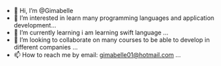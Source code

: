 - 👋 Hi, I’m @Gimabelle
- 👀 I’m interested in learn many programming languages and application development...
- 🌱 I’m currently learning i am learning swift language ...
- 💞️ I’m looking to collaborate on many courses to be able to develop in different companies ...
- 📫 How to reach me by email: gimabelle01@hotmail.com ...

<!---
Gimabelle/Gimabelle is a ✨ special ✨ repository because its `README.md` (this file) appears on your GitHub profile.
You can click the Preview link to take a look at your changes.
--->
